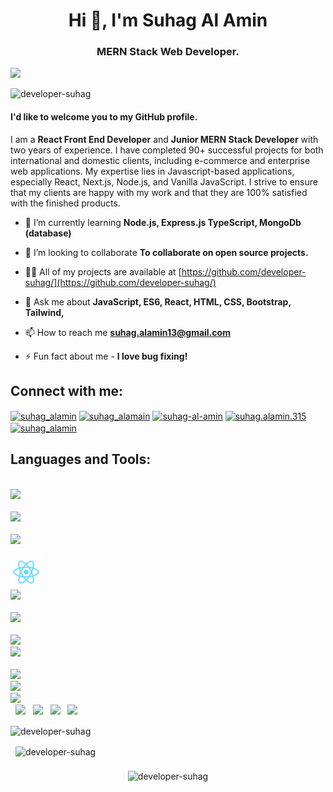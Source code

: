 <h1 align="center">Hi 👋, I'm Suhag Al Amin</h1>
<h3 align="center">MERN Stack Web Developer.</h3>

<!-- banner  -->

![](https://res.cloudinary.com/dkw1ovah4/image/upload/v1670315347/Suhag_Al_Amin-banner_suoi5m.png)

<!-- profile views  -->
<p align="left"> <img src="https://komarev.com/ghpvc/?username=developer-suhag&label=Profile%20views&color=0e75b6&style=flat" alt="developer-suhag" /> </p>

<h4>I'd like to welcome you to my GitHub profile.</h4>
 <p>I am a <b>React Front End Developer</b> and <b>Junior MERN Stack Developer</b> with two years of experience. I have completed 90+ successful projects for both international and domestic clients, including e-commerce and enterprise web applications. My expertise lies in Javascript-based applications, especially React, Next.js, Node.js, and Vanilla JavaScript. I strive to ensure that my clients are happy with my work and that they are 100% satisfied with the finished products.</p>

- 🌱 I’m currently learning **Node.js, Express.js TypeScript, MongoDb (database)**

- 👯 I’m looking to collaborate **To collaborate on open source projects.**

- 👨‍💻 All of my projects are available at [https://github.com/developer-suhag/](https://github.com/developer-suhag/)

- 💬 Ask me about **JavaScript, ES6, React, HTML, CSS, Bootstrap, Tailwind,**

- 📫 How to reach me **<a href="mailto:suhag.alamin13@gmail.com">suhag.alamin13@gmail.com</a>**

- ⚡ Fun fact about me - **I love bug fixing!**

## Connect with me:

<p align="left">
<a href="https://codepen.io/suhag_alamin" target="blank"><img align="center" src="https://raw.githubusercontent.com/rahuldkjain/github-profile-readme-generator/master/src/images/icons/Social/codepen.svg" alt="suhag_alamin" height="30" width="40" /></a>
<a href="https://twitter.com/suhag_alamain" target="blank"><img align="center" src="https://raw.githubusercontent.com/rahuldkjain/github-profile-readme-generator/master/src/images/icons/Social/twitter.svg" alt="suhag_alamain" height="30" width="40" /></a>
<a href="https://linkedin.com/in/suhag-al-amin" target="blank"><img align="center" src="https://raw.githubusercontent.com/rahuldkjain/github-profile-readme-generator/master/src/images/icons/Social/linked-in-alt.svg" alt="suhag-al-amin" height="30" width="40" /></a>
<a href="https://fb.com/suhag.alamin.315" target="blank"><img align="center" src="https://raw.githubusercontent.com/rahuldkjain/github-profile-readme-generator/master/src/images/icons/Social/facebook.svg" alt="suhag.alamin.315" height="30" width="40" /></a>
<a href="https://instagram.com/suhag_alamin" target="blank"><img align="center" src="https://raw.githubusercontent.com/rahuldkjain/github-profile-readme-generator/master/src/images/icons/Social/instagram.svg" alt="suhag_alamin" height="30" width="40" /></a>

</p>

## Languages and Tools:

<code>
<img height="50" src="https://res.cloudinary.com/dkw1ovah4/image/upload/v1670318472/suhag-portfolio/languages-and-tools/html_wcoz8n.png">
</code> &nbsp;
<code>
<img height="50" src="https://res.cloudinary.com/dkw1ovah4/image/upload/v1670318472/suhag-portfolio/languages-and-tools/css-3_sdauiy.png">
</code> &nbsp;
<code>
<img height="50" src="https://res.cloudinary.com/dkw1ovah4/image/upload/v1670318472/suhag-portfolio/languages-and-tools/js_cyzwzh.png">
</code> &nbsp;
<code>
<img height="50" src="https://raw.githubusercontent.com/github/explore/80688e429a7d4ef2fca1e82350fe8e3517d3494d/topics/react/react.png"></code> &nbsp;
<code>
<img height="50" src="https://res.cloudinary.com/dkw1ovah4/image/upload/v1670319167/suhag-portfolio/languages-and-tools/free_icon_1_rvumyd.svg">
</code> &nbsp;
<code>
<img height="50" src="https://res.cloudinary.com/dkw1ovah4/image/upload/v1670318472/suhag-portfolio/languages-and-tools/bootstrap_n1kdnf.png">
</code> &nbsp;
<code>
<img height="50" src="https://res.cloudinary.com/dkw1ovah4/image/upload/v1642069144/suhag-portfolio/languages-and-tools/material-ui_jod8eq.png"></code> &nbsp;
<code>
<img height="50" src="https://res.cloudinary.com/dkw1ovah4/image/upload/v1642069142/suhag-portfolio/languages-and-tools/tailwind_jz6qt2.png">
</code> &nbsp;
<code>
<img height="50" src="https://res.cloudinary.com/dkw1ovah4/image/upload/v1670318602/suhag-portfolio/languages-and-tools/nodejs_n573uj.png"></code> &nbsp;
<code>
<img height="50" src="https://res.cloudinary.com/dkw1ovah4/image/upload/v1642069143/suhag-portfolio/languages-and-tools/express_qlbwti.png"></code> &nbsp;
<code>
<img height="50" src="https://res.cloudinary.com/dkw1ovah4/image/upload/v1642069144/suhag-portfolio/languages-and-tools/mongodb_ihdobo.png">
</code> &nbsp;
<code><img height="50" src="https://res.cloudinary.com/dkw1ovah4/image/upload/v1642069144/suhag-portfolio/languages-and-tools/firebase_fapexg.png"></code> &nbsp;
<code><img height="50" src="https://res.cloudinary.com/dkw1ovah4/image/upload/v1642069144/suhag-portfolio/languages-and-tools/figma_etfcm3.png"></code> &nbsp;
<code><img height="50" src="https://res.cloudinary.com/dkw1ovah4/image/upload/v1642069143/suhag-portfolio/languages-and-tools/xd_cbxmll.png"></code> &nbsp;
<code><img height="50" src="https://res.cloudinary.com/dkw1ovah4/image/upload/v1642069144/suhag-portfolio/languages-and-tools/git_dn8nbt.png"></code> &nbsp;
<dl/>
<dl/>
<dl/>
<dl/>
<p><img align="center" src="https://github-readme-stats.vercel.app/api/top-langs?username=developer-suhag&show_icons=true&locale=en&theme=gotham" alt="developer-suhag" /><dl/></p>

<dl/>
<dl/>
<dl/>
<dl/>
<p><dl/>&nbsp;&nbsp;<img align="center" src="https://github-readme-stats.vercel.app/api?username=developer-suhag&show_icons=true&count_private=true&locale=en&theme=gotham" alt="developer-suhag" /></p>
<dl>
<dt>

<div style="margin-top:20px" align="center"><dl/><img align="center" src="https://github-readme-streak-stats.herokuapp.com/?user=developer-suhag&theme=gotham" alt="developer-suhag" /></div>
